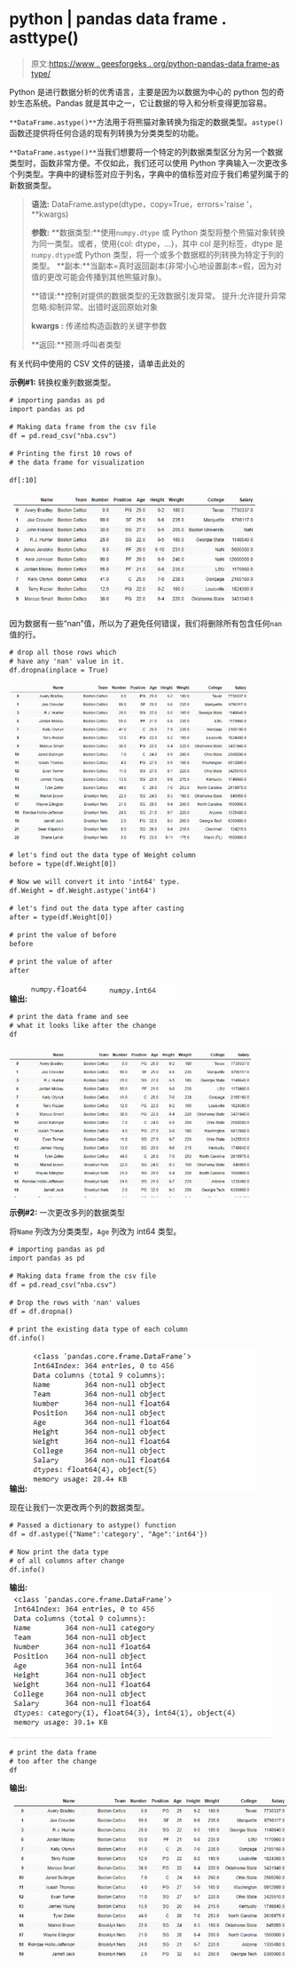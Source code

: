 # python | pandas data frame . asttype()

> 原文:[https://www . geesforgeks . org/python-pandas-data frame-as type/](https://www.geeksforgeeks.org/python-pandas-dataframe-astype/)

Python 是进行数据分析的优秀语言，主要是因为以数据为中心的 python 包的奇妙生态系统。Pandas 就是其中之一，它让数据的导入和分析变得更加容易。

`**DataFrame.astype()**`方法用于将熊猫对象转换为指定的数据类型。`astype()`函数还提供将任何合适的现有列转换为分类类型的功能。

`**DataFrame.astype()**`当我们想要将一个特定的列数据类型区分为另一个数据类型时，函数非常方便。不仅如此，我们还可以使用 Python 字典输入一次更改多个列类型。字典中的键标签对应于列名，字典中的值标签对应于我们希望列属于的新数据类型。

> **语法:** DataFrame.astype(dtype，copy=True，errors='raise '，**kwargs)
> 
> **参数:**
> **数据类型:**使用`numpy.dtype` 或 Python 类型将整个熊猫对象转换为同一类型。或者，使用{col: dtype，…}，其中 col 是列标签，dtype 是`numpy.dtype`或 Python 类型，将一个或多个数据框的列转换为特定于列的类型。
> **副本:**当副本=真时返回副本(非常小心地设置副本=假，因为对值的更改可能会传播到其他熊猫对象)。
> 
> **错误:**控制对提供的数据类型的无效数据引发异常。
> 提升:允许提升异常
> 忽略:抑制异常。出错时返回原始对象
> 
> **kwargs :** 传递给构造函数的关键字参数
> 
> **返回:**预测:呼叫者类型

有关代码中使用的 CSV 文件的链接，请单击此处的

**示例#1:** 转换权重列数据类型。

```
# importing pandas as pd
import pandas as pd

# Making data frame from the csv file
df = pd.read_csv("nba.csv")

# Printing the first 10 rows of 
# the data frame for visualization

df[:10]
```

![](img/836ed1d13f8962a28804f881cfca5a18.png)

因为数据有一些“nan”值，所以为了避免任何错误，我们将删除所有包含任何`nan` 值的行。

```
# drop all those rows which 
# have any 'nan' value in it.
df.dropna(inplace = True)
```

![](img/dafc4cf788fe5320db61c511e201fef8.png)

```
# let's find out the data type of Weight column
before = type(df.Weight[0])

# Now we will convert it into 'int64' type.
df.Weight = df.Weight.astype('int64')

# let's find out the data type after casting
after = type(df.Weight[0])

# print the value of before
before

# print the value of after
after
```

**输出:**
![](img/95a08158d9ec81b581c9b04a9d2ffa33.png)
![](img/1e15a43997820fc8d586578a6b8d8d30.png)

```
# print the data frame and see
# what it looks like after the change
df
```

![](img/f6c0922733a960808423946d32253fc5.png)

**示例#2:** 一次更改多列的数据类型

将`Name` 列改为分类类型，`Age` 列改为 int64 类型。

```
# importing pandas as pd
import pandas as pd

# Making data frame from the csv file
df = pd.read_csv("nba.csv")

# Drop the rows with 'nan' values
df = df.dropna()

# print the existing data type of each column
df.info()
```

**输出:**
![](img/dba5c028ce61596f47ed154546d57a24.png)

现在让我们一次更改两个列的数据类型。

```
# Passed a dictionary to astype() function 
df = df.astype({"Name":'category', "Age":'int64'})

# Now print the data type 
# of all columns after change
df.info()
```

**输出:**
![](img/ee1815b48ffd0eaedbefecab37599237.png)

```
# print the data frame
# too after the change
df
```

**输出:**
![](img/9469acc44ae3c015d053d07b656c6e75.png)